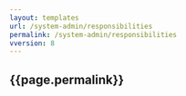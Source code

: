 ```yaml
---
layout: templates
url: /system-admin/responsibilities
permalink: /system-admin/responsibilities
vversion: 8
---
```



## {{page.permalink}} 